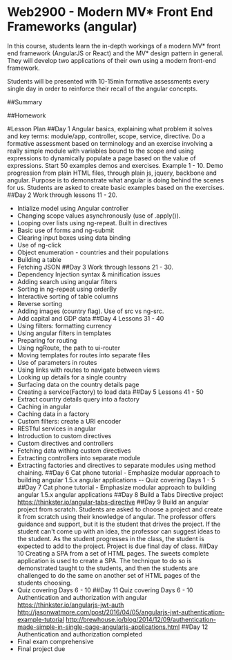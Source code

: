 # Web2900 - Modern MV* Front End Frameworks (angular)

In this course, students learn the in-depth workings of a modern MV* front end framework (AngularJS or React) and the MV* design pattern in general. They will develop two applications of their own using a modern front-end framework.

Students will be presented with 10-15min formative assessments every single day in order to reinforce their recall of the angular concepts.

##Summary


##Homework


#Lesson Plan
##Day 1
Angular basics, explaining what problem it solves and key terms: module/app, controller, scope, service, directive. 
Do a formative assessment based on terminology and an exercise involving a really simple module with variables bound to the scope and using expressions to dynamically populate a page based on the value of expressions.
Start 50 examples demos and exercises. Example 1 - 10. Demo progression from plain HTML files, through plain js, jquery, backbone and angular. Purpose is to demonstrate what angular is doing behind the scenes for us. Students are asked to create basic examples based on the exercises.
##Day 2
Work through lessons 11 - 20.
 - Intialize model using Angular controller
 - Changing scope values asynchronously (use of .apply()).
 - Looping over lists using ng-repeat. Built in directives
 - Basic use of forms and ng-submit
 - Clearing input boxes using data binding
 - Use of ng-click
 - Object enumeration - countries and their populations
 - Building a table 
 - Fetching JSON
##Day 3
Work through lessons 21 - 30.
- Dependency Injection syntax & minification issues
- Adding search using angular filters
- Sorting in ng-repeat using orderBy
- Interactive sorting of table columns
- Reverse sorting
- Adding images (country flag). Use of src vs ng-src.
- Add capital and GDP data
##Day 4
Lessons 31 - 40
- Using filters: formatting currency
- Using angular filters in templates
- Preparing for routing
- Using ngRoute, the path to ui-router
- Moving templates for routes into separate files
- Use of parameters in routes
- Using links with routes to navigate between views
- Looking up details for a single country
- Surfacing data on the country details page
- Creating a service(Factory) to load data 
##Day 5
Lessons 41 - 50
- Extract country details query into a factory
- Caching in angular
- Caching data in a factory
- Custom filters: create a URI encoder
- RESTful services in angular
- Introduction to custom directives
- Custom directives and controllers
- Fetching data withing custom directives
- Extracting controllers into separate module
- Extracting factories and directives to separate modules using method chaining.
##Day 6
Cat phone tutorial - Emphasize modular approach to building angular 1.5.x angular applications
-- Quiz covering Days 1 - 5
##Day 7
Cat phone tutorial - Emphasize modular approach to building angular 1.5.x angular applications
##Day 8
Build a Tabs Directive project
https://thinkster.io/angular-tabs-directive
##Day 9
Build an angular project from scratch. Students are asked to choose a project and create it from scratch using their knowledge of angular. The professor offers guidance and support, but it is the student that drives the project. If the student can't come up with an idea, the professor can suggest ideas to the student. As the student progresses in the class, the student is expected to add to the project. Project is due final day of class.
##Day 10
Creating a SPA from a set of HTML pages. The sweets complete application is used to create a SPA. The technique to do so is demonstrated taught to the students, and then the students are challenged to do the same on another set of HTML pages of the students choosing.
- Quiz covering Days 6 - 10
##Day 11
Quiz covering Days 6 - 10
Authentication and authorization with angular
https://thinkster.io/angularjs-jwt-auth
http://jasonwatmore.com/post/2016/04/05/angularjs-jwt-authentication-example-tutorial
http://brewhouse.io/blog/2014/12/09/authentication-made-simple-in-single-page-angularjs-applications.html
##Day 12
Authentication and authorization completed
- Final exam comprehensive
- Final project due

